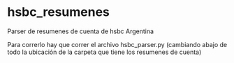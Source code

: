 # hsbc_resumenes
Parser de resumenes de cuenta de hsbc Argentina

Para correrlo hay que correr el archivo hsbc_parser.py (cambiando abajo de todo la ubicación de la carpeta que tiene los resumenes de cuenta)
